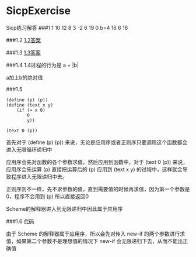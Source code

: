 # SicpExercise
Sicp练习解答
###1.1
10  12  8  3  -2  6  19  0  b=4  16  6  16

###1.2
[1.2答案](https://github.com/zyfoolboy/SicpExercise/blob/master/1-2.scm)

###1.3
[1.3答案](https://github.com/zyfoolboy/SicpExercise/blob/master/1-3.scm)

###1.4
1.4过程的行为是  a + |b| 

a加上b的绝对值

###1.5
```
(define (p) (p))
(define (text x y)
	(if (= x 0)
	    0
	    y))

(text 0 (p))
```

首先对于 (define (p) (p)) 来说，无论是应用序或者正则序只要调用这个函数都会进入无限循环递归中

应用序会先对函数的各个参数求值，然后应用到函数中，对于 (text 0 (p)) 来说，应用序会先运算 (p) 直接把运算后的 (p) 应用到 (text x y) 的过程中，这样就会导致程序进入无限递归中去。

正则序则不一样，先不求参数的值，直到需要值的时候再求值，因为第一个参数是0，程序不会用到 (p) 所以直接返回0

Scheme的解释器进入到无限递归中因此属于应用序

###1.6
[代码](https://github.com/zyfoolboy/SicpExercise/blob/master/1-6.scm)

由于 Scheme 的解释器属于应用序，所以会先对传入 new-if 的两个参数进行求值，如果第二个参数不是理想值的情况下 new-if 会无限递归下去，从而不能出正确值
